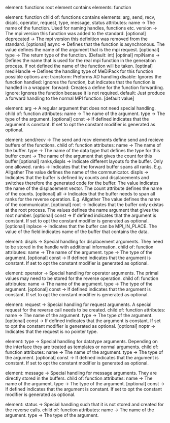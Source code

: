 element: functions
  root element
  contains elements: function

element: function
  child of: functions
  contains elements: arg, send, recv, displs, operator, request, type, message, status
  attributes:            name -> The name of the function. Used for naming handles, functions etc.
                      version -> The mpi version this function was added to the standard.
        [optional] deprecated -> The mpi version this definition was removed from the standard.
             [optional] async -> Defines that the function is asynchronous. The value defines the name of the
                                 argument that is the mpi request.
              [optional] type -> The return type of the function. (Default: int)
            [optinal] mpiName -> Defines the name that is used for the real mpi function in the generation process. If not defined the name of the function will be taken.
         [optinal] mediHandle -> Defines the handling type of MeDiPack for this function possible options are:
                                    transform: Preforms AD handling
                                      disable: Ignores the function
                                      handled: Ignores the function, but indicates that the function is handled in a wrapper.
                                      forward: Creates a define for the function forwarding.
                                       ignore: Ignores the function because it is not required.
                                      default: Just produce a forward handling to the normal MPI function. [default value]


element: arg
  -> A regular argument that does not need special handling.
  child of: function
  attributes:             name -> The name of the argument.
                          type -> The type of the argument.
              [optional] const -> If defined indicates that the argument is constant. If set to opt the constant modifier is generated as optional.

element: send/recv
  -> The send and recv elements define send and recieve buffers of the functions.
  child of: function
  attributes:                    name -> The name of the buffer.
                                 type -> The name of the data type that defines the type for this buffer
                                count -> The name of the argument that gives the count for this buffer
              [optional] ranks,displs -> Indicate different layouts fo the buffer. Only one allowed.
                                  ranks -> Indicates that the forward buffer spans all ranks. E.g. Allgather
                                           The value defines the name of the communicator.
                                 displs -> Indicates that the buffer is defined by counts and displacements and switches
                                           therefore the generated code for the buffer.
                                           The value indicates the name of the displacement vector. The count attribute defines
                                           the name of the counts.
                       [optional] all -> Indicates that the buffer needs to span all ranks for the reverse operation. E.g. Allgather
                                         The value defines the name of the communicator.
                      [optional] root -> Indicates that the buffer only existas at the root process. The values defines the name
                                         argument that gives the root number.
                     [optional] const -> If defined indicates that the argument is constant. If set to opt the constant modifier is generated as optional.
                   [optional] inplace -> Indicates that the buffer can be MPI_IN_PLACE. The value of the field indicates
                                         name of the buffer that contains the data.

element: displs
  -> Special handling for displacement arguments. They need to be stored in the handle with additional information.
  child of: function
  attributes:             name -> The name of the argument.
                          type -> The type of the argument.
              [optional] const -> If defined indicates that the argument is constant. If set to opt the constant modifier is generated as optional.

element: operator
  -> Special handling for operator arguments. The primal values may need to be stored for the reverse operation.
  child of: function
  attributes:             name -> The name of the argument.
                          type -> The type of the argument.
              [optional] const -> If defined indicates that the argument is constant. If set to opt the constant modifier is generated as optional.

element: request
  -> Special handling for request arguments. A special request for the reverse call needs to be created.
  child of: function
  attributes:             name -> The name of the argument.
                          type -> The type of the argument.
              [optional] const -> If defined indicates that the argument is constant. If set to opt the constant modifier is generated as optional.
              [optional] noptr -> Indicates that the request is no pointer type.

element: type
  -> Special handling for datatype arguments. Depending on the interface they are treated as templates or normal arguments.
  child of: function
  attributes:             name -> The name of the argument.
                          type -> The type of the argument.
              [optional] const -> If defined indicates that the argument is constant. If set to opt the constant modifier is generated as optional.

element: message
  -> Special handling for message arguments. They are directly stored in the buffers.
  child of: function
  attributes:             name -> The name of the argument.
                          type -> The type of the argument.
              [optional] const -> If defined indicates that the argument is constant. If set to opt the constant modifier is generated as optional.

element: status
  -> Special handling such that it is not stored and created for the reverse calls.
  child of: function
  attributes:             name -> The name of the argument.
                          type -> The type of the argument.
